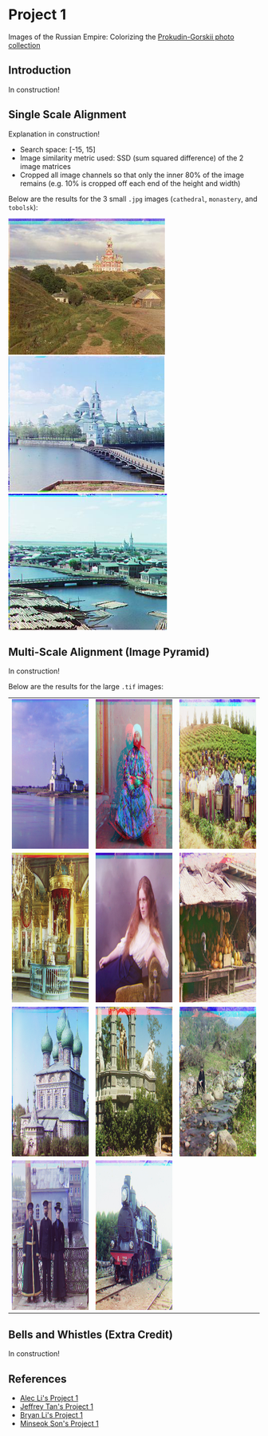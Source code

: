# Project 1

Images of the Russian Empire: Colorizing the [Prokudin-Gorskii photo collection](https://www.loc.gov/collections/prokudin-gorskii/)

## Introduction

In construction!

## Single Scale Alignment

Explanation in construction!

- Search space: [-15, 15]
- Image similarity metric used: SSD (sum squared difference) of the 2 image matrices
- Cropped all image channels so that only the inner 80% of the image remains (e.g. 10% is cropped off each end of the height and width)

Below are the results for the 3 small `.jpg` images (`cathedral`, `monastery`, and `tobolsk`):

![Colorized cathedral](assets/cathedral.jpg)
![Colorized monastery](assets/monastery.jpg)
![Colorized Tobolsk](assets/tobolsk.jpg)

## Multi-Scale Alignment (Image Pyramid)

In construction!

Below are the results for the large `.tif` images:

<table>
    <tr>
        <td><img src="assets/church.jpg" height=300px></td>
        <td><img src="assets/emir.jpg" height=300px></td>
        <td><img src="assets/harvesters.jpg" height=300px></td>
    </tr>
    <tr>
        <td><img src="assets/icon.jpg" height=300px></td>
        <td><img src="assets/lady.jpg" height=300px></td>
        <td><img src="assets/melons.jpg" height=300px></td>
    </tr>
    <tr>
        <td><img src="assets/onion_church.jpg" height=300px></td>
        <td><img src="assets/sculpture.jpg" height=300px></td>
        <td><img src="assets/self_portrait.jpg" height=300px></td>
    </tr>
    <tr>
        <td><img src="assets/three_generations.jpg" height=300px></td>
        <td><img src="assets/train.jpg" height=300px></td>
        <td></td>
    </tr>
</table>

## Bells and Whistles (Extra Credit)

In construction!

## References

- [Alec Li's Project 1](https://inst.eecs.berkeley.edu/~cs180/fa23/upload/files/proj1/alec.li/)
- [Jeffrey Tan's Project 1](https://inst.eecs.berkeley.edu/~cs180/fa23/upload/files/proj1/tanjeffreyz02/)
- [Bryan Li's Project 1](https://inst.eecs.berkeley.edu/~cs180/fa23/upload/files/proj1/bryanli0/)
- [Minseok Son's Project 1](https://inst.eecs.berkeley.edu/~cs180/fa23/upload/files/proj1/tom5079/)
